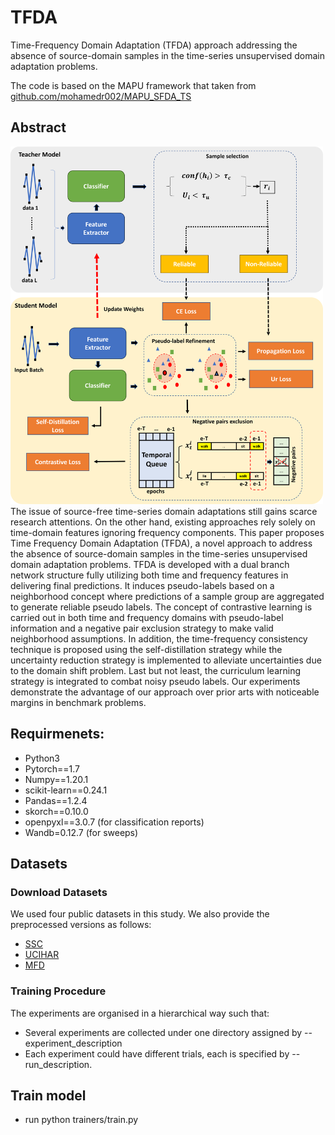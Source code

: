 # TFDA
Time-Frequency Domain Adaptation (TFDA) approach addressing the absence of source-domain samples in the time-series unsupervised domain adaptation problems.

The code is based on the MAPU framework that taken from [github.com/mohamedr002/MAPU_SFDA_TS](https://github.com/mohamedr002/MAPU_SFDA_TS)

## Abstract
<img src="SFTSDA.png" width="500">
The issue of source-free time-series domain adaptations still gains scarce research attentions. On the other hand, existing approaches rely solely on time-domain features ignoring frequency components. This paper proposes Time Frequency Domain Adaptation (TFDA), a novel approach to address the absence of source-domain samples in the time-series unsupervised domain adaptation problems. TFDA is developed with a dual branch network structure fully utilizing both time and frequency features in delivering final predictions. It induces pseudo-labels based on a neighborhood concept where predictions of a sample group are aggregated to generate reliable pseudo labels. The concept of contrastive learning is carried out in both time and frequency domains with pseudo-label information and a negative pair exclusion strategy to make valid neighborhood assumptions. In addition, the time-frequency consistency technique is proposed using the self-distillation strategy while the uncertainty reduction strategy is implemented to alleviate uncertainties due to the domain shift problem. Last but not least, the curriculum learning strategy is integrated to combat noisy pseudo labels. Our experiments demonstrate the advantage of our approach over prior arts with noticeable margins in benchmark problems.

## Requirmenets:
- Python3
- Pytorch==1.7
- Numpy==1.20.1
- scikit-learn==0.24.1
- Pandas==1.2.4
- skorch==0.10.0
- openpyxl==3.0.7 (for classification reports)
- Wandb=0.12.7 (for sweeps)

## Datasets
### Download Datasets
We used four public datasets in this study. We also provide the preprocessed versions as follows:
- [SSC](https://researchdata.ntu.edu.sg/dataset.xhtml?persistentId=doi:10.21979/N9/UD1IM9)
- [UCIHAR](https://researchdata.ntu.edu.sg/dataset.xhtml?persistentId=doi:10.21979/N9/0SYHTZ)
- [MFD](https://researchdata.ntu.edu.sg/dataset.xhtml?persistentId=doi:10.21979/N9/PU85XN)

### Training Procedure
The experiments are organised in a hierarchical way such that:
- Several experiments are collected under one directory assigned by --experiment_description
- Each experiment could have different trials, each is specified by --run_description.

## Train model
- run python trainers/train.py   
